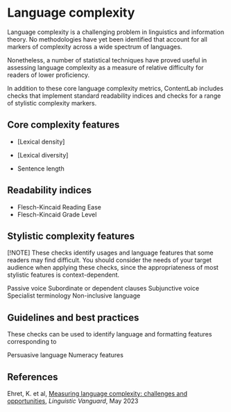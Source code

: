 # Language complexity

Language complexity is a challenging problem in linguistics and information theory. No methodologies have yet been identified that account for all markers of complexity across a wide spectrum of languages.

Nonetheless, a number of statistical techniques have proved useful in assessing language complexity as a measure of relative difficulty for readers of lower proficiency.

In addition to these core language complexity metrics, ContentLab includes checks that implement standard readability indices and checks for a range of stylistic complexity markers.


## Core complexity features



- [Lexical density]

- [Lexical diversity]

- Sentence length

## Readability indices

- Flesch-Kincaid Reading Ease
- Flesch-Kincaid Grade Level

## Stylistic complexity features

[!NOTE] These checks identify usages and language features that some readers may find difficult. You should consider the needs of your target audience when applying these checks, since the appropriateness of most stylistic features is context-dependent.

Passive voice
Subordinate or dependent clauses
Subjunctive voice
Specialist terminology
Non-inclusive language


## Guidelines and best practices

These checks can be used to identify language and formatting features corresponding to

Persuasive language
Numeracy features


## References

Ehret, K. et al, [Measuring language complexity: challenges and opportunities](https://www.researchgate.net/publication/370552963_Measuring_language_complexity_challenges_and_opportunities), *Linguistic Vanguard*, May 2023
